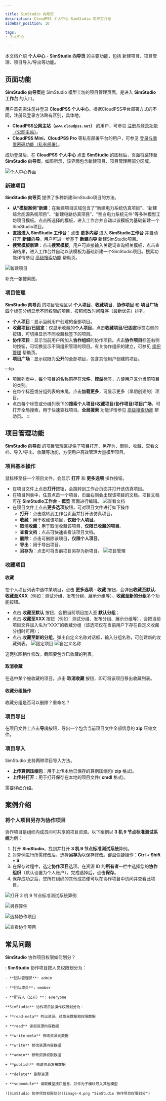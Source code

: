 ```yaml
---

title: SimStudio 向导页
description: CloudPSS 个人中心 SimStudio 向导页介绍
sidebar_position: 10

tags: 
- 个人中心

---
```


本文档介绍 **个人中心** - **SimStudio 向导页** 的主要功能，包括 新建项目、项目管理、项目导入/导出等功能。 

## 页面功能

**SimStudio 向导页**是 SimStudio 模型工坊的项目管理页面，是进入 **SimStudio 工作台** 的入口。

用户首先需注册并登录 **CloudPSS 个人中心**。根据CloudPSS平台部署方式的不同，注册及登录方法略有区别，具体地，

+ **CloudPSS公网主站（`www.cloudpss.net`）** 的用户，可参见 [注册与登录功能（公网主站）](../../login/index.md "注册与登录功能（公网主站）")。
+ **CloudPSS Mini、CloudPSS Pro** 等私有部署平台的用户，可参见 [登录与重置密码功能（私有部署）](../../mini-login/index.md "注册与登录功能（公网主站）")。

成功登录后，在 **CloudPSS 个人中心** 点击 **SimStudio** 的图标后，页面将跳转至**SimStudio 向导页**。如图所示，该界面包含新建项目、项目管理两部分区域。

![个人中心界面](./个人中心界面.png "个人中心界面")

### 新建项目

**SimStudio 向导页** 提供了多种新建SimStudio项目的方法。

+ **从“模板案例”新建**：在新建项目区域包含了“新建电力系统仿真项目”、“新建综合能源系统项目”、“新建电路仿真项目”、“空白电力系统元件”等多种模型工坊项目模板。点击所选择的模板，进入工作台并自动以该模板为基础新建一个SimStudio项目。
+ **直接进入 SimStudio 工作台**：点击 **更多内容** 进入 **SimStudio工作台** 并自动打开 **新建向导**。用户可进一步基于 **新建向导** 新建SimStudio项目。
+ **搜索模板新建**：点击**搜索模板**，用户可直接输入关键词查询相关模板，点击查询结果，进入工作台并自动以该模板为基础新建一个SimStudio项目。搜索功能详情参见 [高级搜索功能](../../others/advanced-search/index.md "高级搜索功能") 帮助页。

![新建项目](./新建项目.png "新建项目")

补充一张搜索图。

### 项目管理

**SimStudio 向导页** 的项目管理区以 **个人项目**、**收藏项目**、**协作项目** 和 **项目广场** 四个标签分组显示不同权限的项目，按照修改时间降序（最新优先）排列。

+ **个人项目**：显示当前用户创建的全部项目。
+ **收藏项目/已固定**：仅显示收藏的**个人项目**。点击**收藏项目/已固定**标签右侧的按钮，可切换显示不同收藏标签下的项目。
+ **协作项目**：显示当前用户所加入**协作组织**的协作项目。点击**协作项目**标签右侧的按钮，可切换显示不同组织管理的项目。有关协作组织的建立，可参见 [组织管理](../../settings/organization/index.md "组织管理") 帮助页。
+ **项目广场**：显示权限为**公开**的全部项目，包含其他用户创建的项目。

:::tip
+ 项目列表中，每个项目的名称前存在**元件**、**模型**标签，方便用户区分当前项目的类别。
+ 在每个标签或分组列表的末尾，点击**加载更多**，可显示更多（早期创建的）项目。
+ 点击每个标签或分组列表下的**搜索个人项目/收藏项目/协作项目/项目广场**，可打开全局搜索，用于快速查找项目。**全局搜索** 功能详情参见 [高级搜索功能](../../others/advanced-search/index.md "高级搜索功能") 帮助页。
:::


## 项目管理功能

**SimStudio 向导页** 的项目管理区提供了项目打开、另存为、删除、收藏、查看文档、导入/导出、收藏等功能，方便用户高效管理大量模型项目。

### 项目基本操作

鼠标移至任一个项目文件，会显示 **打开** 和 **更多选项** 操作按钮。
+ 在项目文件上点击**打开**按钮，会跳转到工作台页面并打开该仿真项目。
+ 在项目列表中，任意点击一个项目，页面右侧会出现该项目的文档。项目文档可在 **SimStudio工作台** - **概览** 页面进行编辑。
![查看文档](./查看文档.png "查看文档")
+ 在项目文件上点击**更多选项**按钮，可对项目文件进行如下操作
    + **打开**：点击跳转到工作台页面并打开该仿真项目。
    + **收藏**：用于收藏该项目，**仅限个人项目**。
    + **取消收藏**：用于取消收藏该项目，**仅限已收藏的项目**。
    + **查看文档**：点击可快速查看该项目文档。
    + **删除**：点击可删除该项目，**仅限个人项目**。
    + **导出**：用于导出项目。
    + **另存为**：点击可将当前项目另存为新项目。
![项目管理](./项目管理.png "项目管理")

### 收藏项目

#### 收藏

在个人项目列表中选中某项目，点击 **更多选项** - **收藏** 按钮，会弹出**收藏至默认**、**收藏至XXX**（例如：测试分组、发布分组、展示分组等）、**收藏至新的分组**多个功能按钮。
+ 点击 **收藏至默认** 按钮，会把当前项目加入至 **默认分组**；
+ 点击 **收藏至XXX** 按钮（例如：测试分组、发布分组、展示分组等），会把当前项目文件加入名为“XXX”的收藏分组（该选项仅在当前用户下存在自定义收藏分组时可用）；
+ 点击 **收藏至新的分组**，弹出自定义名称对话框，输入分组名称，可创建新的收藏列表。
![固定项目](./固定项目.png "固定项目")
![自定义名称](./自定义名称.png "自定义名称")

这两张图稍作修改。截图要包含已收藏的列表。

#### 取消收藏

在选中某个被收藏的项目，点击 **取消收藏** 按钮，即可将该项目移出收藏列表。

#### 收藏分组操作

收藏分组是否可以删除？重命名？

### 项目导出

在项目文件上点击**导出**按钮，导出一个包含当前项目文件全部信息的 **zip** 压缩文件。

### 项目导入

SimStudio 支持两种项目导入方法。
+ **上传算例压缩包**：用于上传本地已保存的算例压缩包( **zip** 格式)。
+ **上传并打开**：用于打开保存在本地的项目文件( **cmdl** 格式)。

需要详细介绍。

## 案例介绍

### 将个人项目另存为协作项目

协作项目是组织内成员间可共享的项目资源。以下案例以 **3 机 9 节点标准测试系统**为例：

1. 打开 **SimStudio**，找到并打开 **3 机 9 节点标准测试系统**算例。
2. 对算例进行所需修改后，选择**另存为**以保存修改。键盘快捷操作：**Ctrl + Shift + S**
3. 在保存过程中，选定**协作项目**选项。在资源 ID 的**所有者**一栏中选择您的**协作组织**（默认设置为个人账户）。完成选择后，点击**保存**。
4. 保存成功之后，您所在组织的其他成员便可以在协作项目中访问并查看此项目。


![打开 3 机 9 节点标准测试系统算例](image.png "打开 3 机 9 节点标准测试系统算例")

![另存算例](image-1.png "另存算例")

![选择协作项目](image-2.png "选择协作项目")

![查看协作项目](image-3.png "查看协作项目")


## 常见问题

**SimStudio** 协作项目权限如何划分？

:   **SimStudio** 协作项目按人员权限划分为：

    - **团队管理员**: admin

    - **团队成员**: member

    - **所有人（公开）**: everyone

    **SimStudio** 协作项目按操作权限划分为：

    + **read-meta** 列出资源、读取元数据和权限数据

    + **read** 读取资源内容数据
    
    + **write-meta** 修改资源元数据
    
    + **write** 修改资源内容数据
    
    + **admin** 修改资源权限数据
    
    + **publish** 修改资源发布数据
    
    + **delete** 删除资源
    
    + **submodule** 读取模型接口信息，并作为子模块导入其他模型

    ![SimStudio 协作项目权限划分](image-4.png "SimStudio 协作项目权限划分")